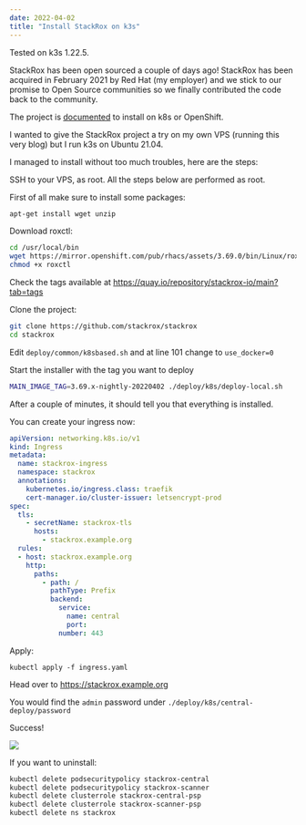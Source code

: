 ```yaml
---
date: 2022-04-02
title: "Install StackRox on k3s"
---
```


Tested on k3s 1.22.5.

StackRox has been open sourced a couple of days ago! StackRox has been acquired in February 2021 by Red Hat (my employer) and we stick to our promise to Open Source communities so we finally contributed the code back to the community.

The project is [documented](https://github.com/stackrox/stackrox#deployment) to install on k8s or OpenShift.

I wanted to give the StackRox project a try on my own VPS (running this very blog) but I run k3s on Ubuntu 21.04.

I managed to install without too much troubles, here are the steps:

SSH to your VPS, as root. All the steps below are performed as root.

First of all make sure to install some packages:

```bash
apt-get install wget unzip
```

Download roxctl:

```bash
cd /usr/local/bin
wget https://mirror.openshift.com/pub/rhacs/assets/3.69.0/bin/Linux/roxctl
chmod +x roxctl
```

Check the tags available at https://quay.io/repository/stackrox-io/main?tab=tags

Clone the project:

```bash
git clone https://github.com/stackrox/stackrox
cd stackrox
```

Edit `deploy/common/k8sbased.sh` and at line 101 change to `use_docker=0`

Start the installer with the tag you want to deploy

```bash
MAIN_IMAGE_TAG=3.69.x-nightly-20220402 ./deploy/k8s/deploy-local.sh
```

After a couple of minutes, it should tell you that everything is installed.

You can create your ingress now:

```yaml
apiVersion: networking.k8s.io/v1
kind: Ingress
metadata:
  name: stackrox-ingress
  namespace: stackrox
  annotations:
	kubernetes.io/ingress.class: traefik
	cert-manager.io/cluster-issuer: letsencrypt-prod
spec:
  tls:
	- secretName: stackrox-tls
	  hosts:
		- stackrox.example.org
  rules:
  - host: stackrox.example.org
	http:
	  paths:
		- path: /
		  pathType: Prefix
		  backend:
			service:
			  name: central
			  port:
	        number: 443
```

Apply:

```
kubectl apply -f ingress.yaml
```

Head over to https://stackrox.example.org

You would find the `admin` password under `./deploy/k8s/central-deploy/password`

Success!

![](https://blog.wains.be/images/stackrox.png)

If you want to uninstall:

```bash
kubectl delete podsecuritypolicy stackrox-central
kubectl delete podsecuritypolicy stackrox-scanner
kubectl delete clusterrole stackrox-central-psp
kubectl delete clusterrole stackrox-scanner-psp
kubectl delete ns stackrox
```